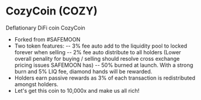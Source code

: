 # CozyCoin (COZY)
Deflationary DiFi coin CozyCoin

* Forked from #SAFEMOON
* Two token features: -- 3% fee auto add to the liquidity pool to locked forever when selling -- 2% fee auto distribute to all holders (Lower overall penality for buying / selling should resolve cross exchange pricing issues SAFEMOON has) -- 50% burned at launch. With a strong burn and 5% LIQ fee, diamond hands will be rewarded.
* Holders earn passive rewards as 3% of each transaction is redistributed amongst holders.
* Let's get this coin to 10,000x and make us all rich!
